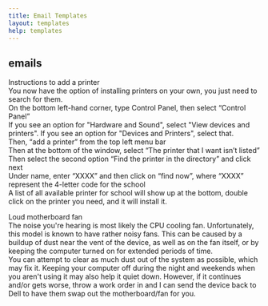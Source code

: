 ```yaml
---
title: Email Templates
layout: templates
help: templates
---
```


## emails

Instructions to add a printer  
You now have the option of installing printers on your own, you just need to search for them.  
On the bottom left-hand corner, type Control Panel, then select “Control Panel”  
If you see an option for "Hardware and Sound", select "View devices and printers". If you see an option for "Devices and Printers", select that.  
Then, “add a printer” from the top left menu bar  
Then at the bottom of the window, select “The printer that I want isn’t listed”  
Then select the second option “Find the printer in the directory” and click next  
Under name, enter “XXXX” and then click on “find now”, where “XXXX” represent the 4-letter code for the school  
A list of all available printer for school will show up at the bottom, double click on the printer you need, and it will install it.

Loud motherboard fan  
The noise you're hearing is most likely the CPU cooling fan. Unfortunately, this model is known to have rather noisy fans. This can be caused by a buildup of dust near the vent of the device, as well as on the fan itself, or by keeping the computer turned on for extended periods of time.  
You can attempt to clear as much dust out of the system as possible, which may fix it. Keeping your computer off during the night and weekends when you aren't using it may also help it quiet down. However, if it continues and/or gets worse, throw a work order in and I can send the device back to Dell to have them swap out the motherboard/fan for you.
